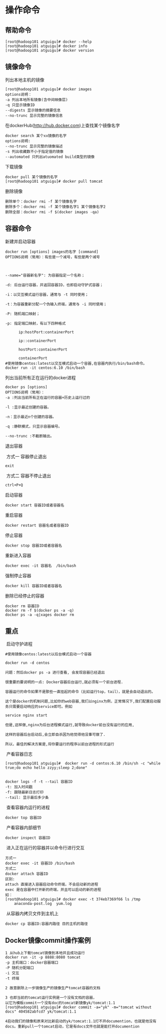 # 操作命令

## 帮助命令

```
[root@hadoop101 atguigu]# docker --help
[root@hadoop101 atguigu]# docker info
[root@hadoop101 atguigu]# docker version
```

## 镜像命令 

列出本地主机的镜像

```
[root@hadoop101 atguigu]# docker images
options说明：
-a 列出本地所有镜像(含中间映像层)
-q 只显示镜像ID
--digests 显示镜像的摘要信息
--no-trunc 显示完整的镜像信息
```

在dockerHub(http://hub.docker.com)上查找某个镜像名字

```
docker search 某个xx镜像的名字
options说明:
--no-trunc 显示完整的镜像描述
-s 列出收藏数不小于指定值的镜像
--automated 只列出atuomated build类型的镜像
```

下载镜像

```
docker pull 某个镜像的名字
[root@hadoop101 atguigu]# docker pull tomcat
```

删除镜像

```
删除单个：docker rmi -f 某个镜像名字
删除多个：docker rmi -f 某个镜像名字1 某个镜像名字2
删除全部：docker rmi -f $(docker images -qa)
```

## 容器命令

新建并启动容器

```
docker run [options] images的名字 [command]
OPTIONS说明（常用）：有些是一个减号，有些是两个减号

 

--name="容器新名字": 为容器指定一个名称；

-d: 后台运行容器，并返回容器ID，也即启动守护式容器；

-i：以交互模式运行容器，通常与 -t 同时使用；

-t：为容器重新分配一个伪输入终端，通常与 -i 同时使用；

-P: 随机端口映射；

-p: 指定端口映射，有以下四种格式

      ip:hostPort:containerPort

      ip::containerPort

      hostPort:containerPort

      containerPort
#使用镜像centos:latest以交互模式启动一个容器,在容器内执行/bin/bash命令。
docker run -it centos:6.10 /bin/bash 

```

列出当前所有正在运行的docker进程

```
docker ps [options]
OPTIONS说明（常用）：
-a :列出当前所有正在运行的容器+历史上运行过的

-l :显示最近创建的容器。

-n：显示最近n个创建的容器。

-q :静默模式，只显示容器编号。

--no-trunc :不截断输出。

```

退出容器

​	方式一 容器停止退出

```
exit
```

​	 方式二  容器不停止退出

```
ctrl+P+Q
```

启动容器

```
docker start 容器ID或者容器名
```

重启容器

```
docker restart 容器名或者容器ID
```

停止容器

```
docker stop 容器ID或者容器名
```

重新进入容器

```
docker exec -it 容器名  /bin/bash
```

强制停止容器

```
docker kill 容器ID或者容器名
```

删除已经停止的容器

```
docker rm 容器ID
docker rm -f $(docker ps -a -q)
docker ps -a -q|xages docker rm
```

## 重点

​		启动守护进程

```
#使用镜像centos:latest以后台模式启动一个容器

docker run -d centos

问题：然后docker ps -a 进行查看, 会发现容器已经退出

很重要的要说明的一点: Docker容器后台运行,就必须有一个前台进程.

容器运行的命令如果不是那些一直挂起的命令（比如运行top，tail），就是会自动退出的。

这个是docker的机制问题,比如你的web容器,我们以nginx为例，正常情况下,我们配置启动服务只需要启动响应的service即可。例如

service nginx start

但是,这样做,nginx为后台进程模式运行,就导致docker前台没有运行的应用,

这样的容器后台启动后,会立即自杀因为他觉得他没事可做了.

所以，最佳的解决方案是,将你要运行的程序以前台进程的形式运行

```

​		产看容器日志

```
[root@hadoop101 atguigu]#  docker run -d centos:6.10 /bin/sh -c "while true;do echo hello zzyy;sleep 2;done"


docker logs -f -t --tail 容器ID
-t: 加入时间戳
-f: 跟随最新日志打印
--tail: 显示最后多少条
```

​		查看容器内运行的进程

```
docker top 容器ID
```

​		产看容器内部细节

```
docker inspect 容器ID
```

​		进入正在运行的容器并以命令行进行交互

```
方式一
docker exec -it 容器ID /bin/bash
方式二
docker attach 容器ID
区别:
attach 直接进入容器启动命令终端，不会启动新的进程
exec 是在容器中打开新的终端，并且可以启动的新的进程
如：
[root@hadoop101 atguigu]# docker exec -t 374eb7369f66 ls /tmp
	anaconda-post.log  yum.log

```

​		从容器内拷贝文件到主机上

```
docker cp 容器ID:容器内路径 目的主机的路径
```

## Docker镜像commit操作案例

```
1 从hub上下载tomcat镜像到本地并且成功运行
docker run -it -p 8888:8080 tomcat
-p 主机端口：docker容器端口
-P 随机分配端口
-i 交互
-t 终端
```

```
2 故意删除上一步镜像生产的镜像生产tomcat容器的文档
```

```
3 也即当前的tomcat运行实例是一个没有文档的容器，
以它为模板commit一个没有doc的tomcat新镜像yk/tomcat:1.1
[root@hadoop101 atguigu]# docker commit -a="yk" -m="tomcat without docs" 404582abfcd7 yk/tomcat:1.1
```

```
4启动我们的镜像和原来对比新启动的yk/tomcat:1.1打不开documention，也就是他没有docs。重新pull一个tomcat启动，它是有docs文件也就是能打开documention
```

